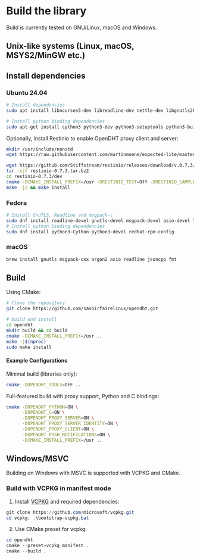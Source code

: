 # Build the library

Build is currently tested on GNU/Linux, macOS and Windows.

## Unix-like systems (Linux, macOS, MSYS2/MinGW etc.)

## Install dependencies

### Ubuntu 24.04
```sh
# Install dependencies
sudo apt install libncurses5-dev libreadline-dev nettle-dev libgnutls28-dev libargon2-0-dev libmsgpack-dev  libssl-dev libfmt-dev libjsoncpp-dev libhttp-parser-dev libasio-dev

# Install python binding dependencies
sudo apt-get install cython3 python3-dev python3-setuptools python3-build
```

Optionally, install Restinio to enable OpenDHT proxy client and server:
```sh
mkdir /usr/include/nonstd
wget https://raw.githubusercontent.com/martinmoene/expected-lite/master/include/nonstd/expected.hpp -O /usr/include/nonstd/expected.hpp

wget https://github.com/Stiffstream/restinio/releases/download/v.0.7.3/restinio-0.7.3.tar.bz2
tar -xjf restinio-0.7.3.tar.bz2
cd restinio-0.7.3/dev
cmake -DCMAKE_INSTALL_PREFIX=/usr -DRESTINIO_TEST=Off -DRESTINIO_SAMPLE=Off -DRESTINIO_BENCHMARK=Off -DRESTINIO_WITH_SOBJECTIZER=Off -DRESTINIO_DEP_STANDALONE_ASIO=system -DRESTINIO_DEP_LLHTTP=system -DRESTINIO_DEP_FMT=system -DRESTINIO_DEP_EXPECTED_LITE=system .
make -j2 && make install
```

### Fedora

```sh
# Install GnuTLS, Readline and msgpack-c
sudo dnf install readline-devel gnutls-devel msgpack-devel asio-devel libargon2-devel fmt-devel
# Install python binding dependencies
sudo dnf install python3-Cython python3-devel redhat-rpm-config
```

### macOS
```sh
brew install gnutls msgpack-cxx argon2 asio readline jsoncpp fmt
```

## Build
Using CMake:

```sh
# Clone the repository
git clone https://github.com/savoirfairelinux/opendht.git

# build and install
cd opendht
mkdir build && cd build
cmake -DCMAKE_INSTALL_PREFIX=/usr ..
make -j$(nproc)
sudo make install
```

#### Example Configurations

Minimal build (libraries only):
```sh
cmake -DOPENDHT_TOOLS=OFF ..
```

Full-featured build with proxy support, Python and C bindings:
```sh
cmake -DOPENDHT_PYTHON=ON \
      -DOPENDHT_C=ON \
      -DOPENDHT_PROXY_SERVER=ON \
      -DOPENDHT_PROXY_SERVER_IDENTITY=ON \
      -DOPENDHT_PROXY_CLIENT=ON \
      -DOPENDHT_PUSH_NOTIFICATIONS=ON \
      -DCMAKE_INSTALL_PREFIX=/usr ..
```

## Windows/MSVC

Building on Windows with MSVC is supported with VCPKG and CMake.

### Build with VCPKG in manifest mode

1. Install [VCPKG](https://github.com/microsoft/vcpkg) and required dependencies:
```ps1
git clone https://github.com/microsoft/vcpkg.git
cd vcpkg; .\bootstrap-vcpkg.bat
```

2. Use CMake preset for vcpkg:
```ps1
cd opendht
cmake --preset=vcpkg_manifest .
cmake --build .
```
